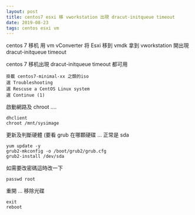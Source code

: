 ```yaml
---
layout: post
title: centos7 esxi 移 vworkstation 出現 dracut-initqueue timeout
date: 2019-08-23
tags: centos esxi vm
---
```

centos 7 移机 用 vm vConverter 将 Esxi 移到 vmdk 拿到 vworkstation 開出現
dracut-initqueue timeout

centos 7 移机出現 dracut-initqueue timeout 都可用

```
掛載 centos7-minimal-xx 之類的iso
選 Troubleshooting
選 Rescuse a CentOS Linux system
選 Continue (1)

```
啟動網路及 chroot ....

```
dhclient
chroot /mnt/sysimage
```
更新及判斷硬體 (要看 grub 在哪顆硬碟 ... 正常是 sda
```
yum update -y
grub2-mkconfig -o /boot/grub2/grub.cfg
grub2-install /dev/sda
```
如需要改密碼這時改一下
```
passwd root
```
重開 ... 移除光碟
```
exit
reboot
```
